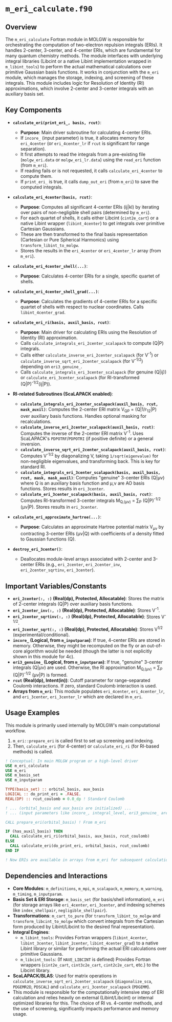 # `m_eri_calculate.f90`

## Overview

The `m_eri_calculate` Fortran module in MOLGW is responsible for orchestrating the computation of two-electron repulsion integrals (ERIs). It handles 2-center, 3-center, and 4-center ERIs, which are fundamental for many quantum chemistry methods. The module interfaces with underlying integral libraries (Libcint or a native Libint implementation wrapped in `m_libint_tools`) to perform the actual mathematical calculations over primitive Gaussian basis functions. It works in conjunction with the `m_eri` module, which manages the storage, indexing, and screening of these integrals. This module includes logic for Resolution of Identity (RI) approximations, which involve 2-center and 3-center integrals with an auxiliary basis set.

## Key Components

*   **`calculate_eri(print_eri_, basis, rcut)`**:
    *   **Purpose**: Main driver subroutine for calculating 4-center ERIs.
    *   If `incore_` (input parameter) is true, it allocates memory for `eri_4center` (or `eri_4center_lr` if `rcut` is significant for range separation).
    *   It first attempts to read the integrals from a pre-existing file (`molgw_eri.data` or `molgw_eri_lr.data`) using the `read_eri` function (from `m_eri`).
    *   If reading fails or is not requested, it calls `calculate_eri_4center` to compute them.
    *   If `print_eri_` is true, it calls `dump_out_eri` (from `m_eri`) to save the computed integrals.

*   **`calculate_eri_4center(basis, rcut)`**:
    *   **Purpose**: Computes all significant 4-center ERIs (ij|kl) by iterating over pairs of non-negligible shell pairs (determined by `m_eri`).
    *   For each quartet of shells, it calls either Libcint (`cint2e_cart`) or a native Libint wrapper (`libint_4center`) to get integrals over primitive Cartesian Gaussians.
    *   These are then transformed to the final basis representation (Cartesian or Pure Spherical Harmonics) using `transform_libint_to_molgw`.
    *   Stores the results in the `eri_4center` or `eri_4center_lr` array (from `m_eri`).

*   **`calculate_eri_4center_shell(...)`**:
    *   **Purpose**: Calculates 4-center ERIs for a single, specific quartet of shells.

*   **`calculate_eri_4center_shell_grad(...)`**:
    *   **Purpose**: Calculates the gradients of 4-center ERIs for a specific quartet of shells with respect to nuclear coordinates. Calls `libint_4center_grad`.

*   **`calculate_eri_ri(basis, auxil_basis, rcut)`**:
    *   **Purpose**: Main driver for calculating ERIs using the Resolution of Identity (RI) approximation.
    *   Calls `calculate_integrals_eri_2center_scalapack` to compute (Q|P) integrals.
    *   Calls either `calculate_inverse_eri_2center_scalapack` (for V<sup>-1</sup>) or `calculate_inverse_sqrt_eri_2center_scalapack` (for V<sup>-1/2</sup>) depending on `eri3_genuine_`.
    *   Calls `calculate_integrals_eri_3center_scalapack` (for genuine (Q|ij)) or `calculate_eri_3center_scalapack` (for RI-transformed (Q|P)<sup>-1/2</sup>(ij|P)).

*   **RI-related Subroutines (ScaLAPACK enabled)**:
    *   **`calculate_integrals_eri_2center_scalapack(auxil_basis, rcut, mask_auxil)`**: Computes the 2-center ERI matrix V<sub>QP</sub> = (Q|1/r<sub>12</sub>|P) over auxiliary basis functions. Handles optional masking for recalculations.
    *   **`calculate_inverse_eri_2center_scalapack(auxil_basis, rcut)`**: Computes the inverse of the 2-center ERI matrix V<sup>-1</sup>. Uses ScaLAPACK's `PDPOTRF`/`PDPOTRI` (if positive definite) or a general inversion.
    *   **`calculate_inverse_sqrt_eri_2center_scalapack(auxil_basis, rcut)`**: Computes V<sup>-1/2</sup> by diagonalizing V, taking `1/sqrt(eigenvalue)` for non-negligible eigenvalues, and transforming back. This is key for standard RI.
    *   **`calculate_integrals_eri_3center_scalapack(basis, auxil_basis, rcut, mask, mask_auxil)`**: Computes "genuine" 3-center ERIs (Q|&mu;&nu;) where Q is an auxiliary basis function and &mu;,&nu; are AO basis functions. Stores results in `eri_3center`.
    *   **`calculate_eri_3center_scalapack(basis, auxil_basis, rcut)`**: Computes RI-transformed 3-center integrals M<sub>Q,(&mu;&nu;)</sub> = &sum;<sub>P</sub> (Q|P)<sup>-1/2</sup> (&mu;&nu;|P). Stores results in `eri_3center`.

*   **`calculate_eri_approximate_hartree(...)`**:
    *   **Purpose**: Calculates an approximate Hartree potential matrix V<sub>&mu;&nu;</sub> by contracting 3-center ERIs (&mu;&nu;|Q) with coefficients of a density fitted to Gaussian functions (Q).

*   **`destroy_eri_3center()`**:
    *   Deallocates module-level arrays associated with 2-center and 3-center ERIs (e.g., `eri_2center`, `eri_2center_inv`, `eri_2center_sqrtinv`, `eri_3center`).

## Important Variables/Constants

*   **`eri_2center(:, :)` (Real(dp), Protected, Allocatable)**: Stores the matrix of 2-center integrals (Q|P) over auxiliary basis functions.
*   **`eri_2center_inv(:, :)` (Real(dp), Protected, Allocatable)**: Stores V<sup>-1</sup>.
*   **`eri_2center_sqrtinv(:, :)` (Real(dp), Protected, Allocatable)**: Stores V<sup>-1/2</sup>.
*   **`eri_2center_sqrt(:, :)` (Real(dp), Protected, Allocatable)**: Stores V<sup>1/2</sup> (experimental/conditional).
*   **`incore_` (Logical, from `m_inputparam`)**: If true, 4-center ERIs are stored in memory. Otherwise, they might be recomputed on the fly or an out-of-core algorithm would be needed (though the latter is not explicitly shown in this module for 4c).
*   **`eri3_genuine_` (Logical, from `m_inputparam`)**: If true, "genuine" 3-center integrals (Q|&mu;&nu;) are used. Otherwise, the RI approximation M<sub>Q,(&mu;&nu;)</sub> = &sum;<sub>P</sub> (Q|P)<sup>-1/2</sup> (&mu;&nu;|P) is formed.
*   **`rcut` (Real(dp), Intent(in))**: Cutoff parameter for range-separated Coulomb interactions. If zero, standard Coulomb interaction is used.
*   **Arrays from `m_eri`**: This module populates `eri_4center`, `eri_4center_lr`, and `eri_3center`, `eri_3center_lr` which are declared in `m_eri`.

## Usage Examples

This module is primarily used internally by MOLGW's main computational workflow.
1.  `m_eri::prepare_eri` is called first to set up screening and indexing.
2.  Then, `calculate_eri` (for 4-center) or `calculate_eri_ri` (for RI-based methods) is called.

```fortran
! Conceptual: In main MOLGW program or a high-level driver
USE m_eri_calculate
USE m_eri
USE m_basis_set
USE m_inputparam

TYPE(basis_set) :: orbital_basis, aux_basis
LOGICAL :: do_print_eri = .FALSE.
REAL(DP) :: rcut_coulomb = 0.0_dp ! Standard Coulomb

! ... (orbital_basis and aux_basis are initialized) ...
! ... (input parameters like incore_, integral_level, eri3_genuine_ are set) ...

CALL prepare_eri(orbital_basis) ! From m_eri

IF (has_auxil_basis) THEN
  CALL calculate_eri_ri(orbital_basis, aux_basis, rcut_coulomb)
ELSE
  CALL calculate_eri(do_print_eri, orbital_basis, rcut_coulomb)
END IF

! Now ERIs are available in arrays from m_eri for subsequent calculations.
```

## Dependencies and Interactions

*   **Core Modules**: `m_definitions`, `m_mpi`, `m_scalapack`, `m_memory`, `m_warning`, `m_timing`, `m_inputparam`.
*   **Basis Set & ERI Storage**: `m_basis_set` (for basis/shell information), `m_eri` (for storage arrays like `eri_4center`, `eri_3center`, and indexing schemes like `index_shellpair`, `negligible_shellpair`).
*   **Transformations**: `m_cart_to_pure` (for `transform_libint_to_molgw` and `transform_libcint_to_molgw` which convert integrals from the Cartesian form produced by Libint/Libcint to the desired final representation).
*   **Integral Engines**:
    *   `m_libint_tools`: Provides Fortran wrappers (`libint_4center`, `libint_3center`, `libint_2center`, `libint_4center_grad`) to a native Libint library or similar for performing the actual ERI calculations over primitive Gaussians.
    *   `m_libcint_tools`: (If `HAVE_LIBCINT` is defined) Provides Fortran wrappers (`cint2e_cart`, `cint3c2e_cart`, `cint2c2e_cart`, etc.) to the Libcint library.
*   **ScaLAPACK/BLAS**: Used for matrix operations in `calculate_inverse_sqrt_eri_2center_scalapack` (`diagonalize_sca`, `PDGEMR2D`, `PDSCAL`) and `calculate_eri_3center_scalapack` (`PDGEMM`).
*   This module is responsible for the computationally intensive step of ERI calculation and relies heavily on external (Libint/Libcint) or internal optimized libraries for this. The choice of RI vs. 4-center methods, and the use of screening, significantly impacts performance and memory usage.
```
